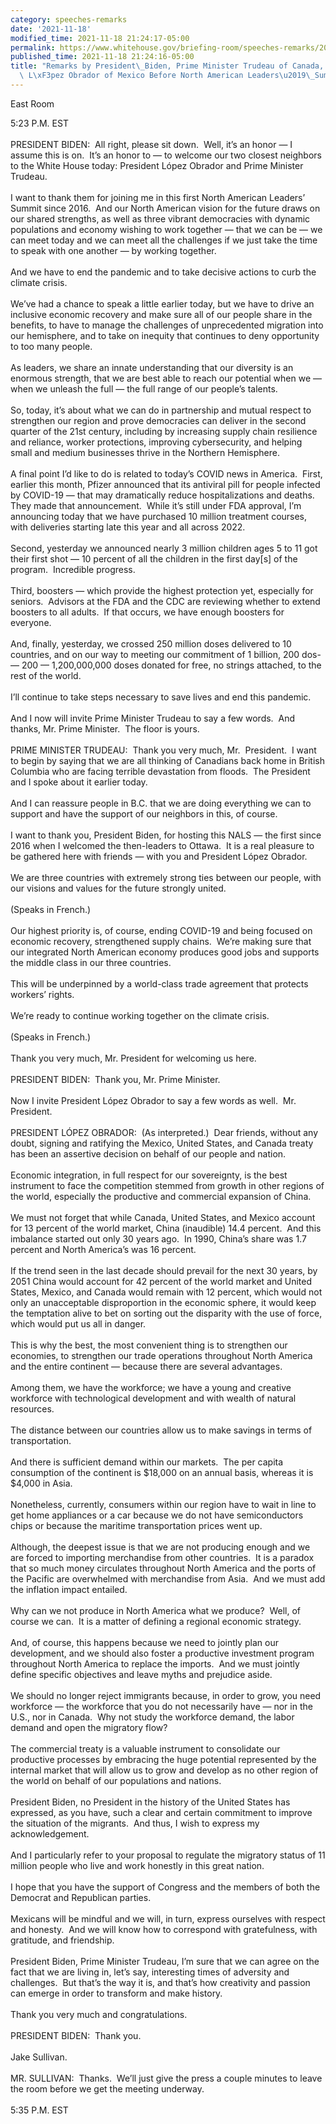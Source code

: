 ```yaml
---
category: speeches-remarks
date: '2021-11-18'
modified_time: 2021-11-18 21:24:17-05:00
permalink: https://www.whitehouse.gov/briefing-room/speeches-remarks/2021/11/18/remarks-by-president-biden-prime-minister-trudeau-of-canada-and-president-lopez-obrador-of-mexico-before-north-american-leaders-summit/
published_time: 2021-11-18 21:24:16-05:00
title: "Remarks by President\_Biden, Prime Minister Trudeau of Canada, and President\
  \ L\xF3pez Obrador of Mexico Before North American Leaders\u2019\_Summit"
---
```

 
East Room

5:23 P.M. EST  
   
PRESIDENT BIDEN:  All right, please sit down.  Well, it’s an honor — I
assume this is on.  It’s an honor to — to welcome our two closest
neighbors to the White House today: President López Obrador and Prime
Minister Trudeau.   
   
I want to thank them for joining me in this first North American
Leaders’ Summit since 2016.  And our North American vision for the
future draws on our shared strengths, as well as three vibrant
democracies with dynamic populations and economy wishing to work
together — that we can be — we can meet today and we can meet all the
challenges if we just take the time to speak with one another — by
working together.   
   
And we have to end the pandemic and to take decisive actions to curb the
climate crisis.   
   
We’ve had a chance to speak a little earlier today, but we have to drive
an inclusive economic recovery and make sure all of our people share in
the benefits, to have to manage the challenges of unprecedented
migration into our hemisphere, and to take on inequity that continues to
deny opportunity to too many people.   
   
As leaders, we share an innate understanding that our diversity is an
enormous strength, that we are best able to reach our potential when we
— when we unleash the full — the full range of our people’s talents.   
   
So, today, it’s about what we can do in partnership and mutual respect
to strengthen our region and prove democracies can deliver in the second
quarter of the 21st century, including by increasing supply chain
resilience and reliance, worker protections, improving cybersecurity,
and helping small and medium businesses thrive in the Northern
Hemisphere.   
   
A final point I’d like to do is related to today’s COVID news in
America.  First, earlier this month, Pfizer announced that its antiviral
pill for people infected by COVID-19 — that may dramatically reduce
hospitalizations and deaths.  They made that announcement.  While it’s
still under FDA approval, I’m announcing today that we have purchased 10
million treatment courses, with deliveries starting late this year and
all across 2022.  
   
Second, yesterday we announced nearly 3 million children ages 5 to 11
got their first shot — 10 percent of all the children in the first
day\[s\] of the program.  Incredible progress.  
   
Third, boosters — which provide the highest protection yet, especially
for seniors.  Advisors at the FDA and the CDC are reviewing whether to
extend boosters to all adults.  If that occurs, we have enough boosters
for everyone.   
   
And, finally, yesterday, we crossed 250 million doses delivered to 10
countries, and on our way to meeting our commitment of 1 billion, 200
dos- — 200 — 1,200,000,000 doses donated for free, no strings attached,
to the rest of the world.  
   
I’ll continue to take steps necessary to save lives and end this
pandemic.   
   
And I now will invite Prime Minister Trudeau to say a few words.  And
thanks, Mr. Prime Minister.  The floor is yours.    
   
PRIME MINISTER TRUDEAU:  Thank you very much, Mr.  President.  I want to
begin by saying that we are all thinking of Canadians back home in
British Columbia who are facing terrible devastation from floods.  The
President and I spoke about it earlier today.   
   
And I can reassure people in B.C. that we are doing everything we can to
support and have the support of our neighbors in this, of course.   
   
I want to thank you, President Biden, for hosting this NALS — the first
since 2016 when I welcomed the then-leaders to Ottawa.  It is a real
pleasure to be gathered here with friends — with you and President López
Obrador.   
   
We are three countries with extremely strong ties between our people,
with our visions and values for the future strongly united.   
   
(Speaks in French.)  
   
Our highest priority is, of course, ending COVID-19 and being focused on
economic recovery, strengthened supply chains.  We’re making sure that
our integrated North American economy produces good jobs and supports
the middle class in our three countries.   
   
This will be underpinned by a world-class trade agreement that protects
workers’ rights.   
   
We’re ready to continue working together on the climate crisis.   
   
(Speaks in French.)  
   
Thank you very much, Mr. President for welcoming us here.  
   
PRESIDENT BIDEN:  Thank you, Mr. Prime Minister.  
   
Now I invite President López Obrador to say a few words as well.  Mr.
President.   
   
PRESIDENT LÓPEZ OBRADOR:  (As interpreted.)  Dear friends, without any
doubt, signing and ratifying the Mexico, United States, and Canada
treaty has been an assertive decision on behalf of our people and
nation.   
   
Economic integration, in full respect for our sovereignty, is the best
instrument to face the competition stemmed from growth in other regions
of the world, especially the productive and commercial expansion of
China.   
   
We must not forget that while Canada, United States, and Mexico account
for 13 percent of the world market, China (inaudible) 14.4 percent.  And
this imbalance started out only 30 years ago.  In 1990, China’s share
was 1.7 percent and North America’s was 16 percent.   
   
If the trend seen in the last decade should prevail for the next 30
years, by 2051 China would account for 42 percent of the world market
and United States, Mexico, and Canada would remain with 12 percent,
which would not only an unacceptable disproportion in the economic
sphere, it would keep the temptation alive to bet on sorting out the
disparity with the use of force, which would put us all in danger.   
   
This is why the best, the most convenient thing is to strengthen our
economies, to strengthen our trade operations throughout North America
and the entire continent — because there are several advantages.   
   
Among them, we have the workforce; we have a young and creative
workforce with technological development and with wealth of natural
resources.  
   
The distance between our countries allow us to make savings in terms of
transportation.   
   
And there is sufficient demand within our markets.  The per capita
consumption of the continent is $18,000 on an annual basis, whereas it
is $4,000 in Asia.   
   
Nonetheless, currently, consumers within our region have to wait in line
to get home appliances or a car because we do not have semiconductors
chips or because the maritime transportation prices went up.   
   
Although, the deepest issue is that we are not producing enough and we
are forced to importing merchandise from other countries.  It is a
paradox that so much money circulates throughout North America and the
ports of the Pacific are overwhelmed with merchandise from Asia.  And we
must add the inflation impact entailed.   
   
Why can we not produce in North America what we produce?  Well, of
course we can.  It is a matter of defining a regional economic
strategy.   
   
And, of course, this happens because we need to jointly plan our
development, and we should also foster a productive investment program
throughout North America to replace the imports.  And we must jointly
define specific objectives and leave myths and prejudice aside.  
   
We should no longer reject immigrants because, in order to grow, you
need workforce — the workforce that you do not necessarily have — nor in
the U.S., nor in Canada.  Why not study the workforce demand, the labor
demand and open the migratory flow?   
   
The commercial treaty is a valuable instrument to consolidate our
productive processes by embracing the huge potential represented by the
internal market that will allow us to grow and develop as no other
region of the world on behalf of our populations and nations.   
   
President Biden, no President in the history of the United States has
expressed, as you have, such a clear and certain commitment to improve
the situation of the migrants.  And thus, I wish to express my
acknowledgement.  
   
And I particularly refer to your proposal to regulate the migratory
status of 11 million people who live and work honestly in this great
nation.   
   
I hope that you have the support of Congress and the members of both the
Democrat and Republican parties.   
   
Mexicans will be mindful and we will, in turn, express ourselves with
respect and honesty.  And we will know how to correspond with
gratefulness, with gratitude, and friendship.   
   
President Biden, Prime Minister Trudeau, I’m sure that we can agree on
the fact that we are living in, let’s say, interesting times of
adversity and challenges.  But that’s the way it is, and that’s how
creativity and passion can emerge in order to transform and make
history.   
   
Thank you very much and congratulations.  
   
PRESIDENT BIDEN:  Thank you.  
   
Jake Sullivan.  
   
MR. SULLIVAN:  Thanks.  We’ll just give the press a couple minutes to
leave the room before we get the meeting underway.  
   
5:35 P.M. EST
